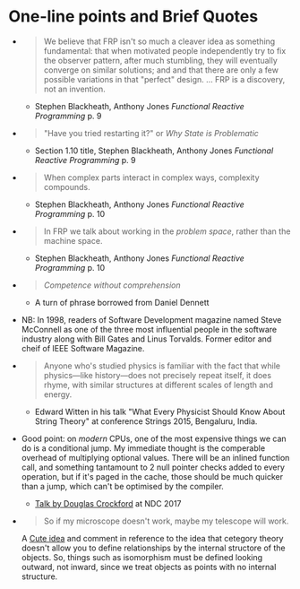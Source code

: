 # One-line points and Brief Quotes

* > We believe that FRP isn't so much a cleaver idea as something fundamental: that when motivated people independently try to fix the observer pattern, after much stumbling, they will eventually converge on similar solutions; and and that there are only a few possible variations in that "perfect" design. … FRP is a discovery, not an invention.

    - Stephen Blackheath, Anthony Jones *Functional Reactive Programming* p. 9


* > "Have you tried restarting it?" or *Why State is Problematic*

    - Section 1.10 title, Stephen Blackheath, Anthony Jones *Functional Reactive Programming* p. 9


* > When complex parts interact in complex ways, complexity compounds.

    - Stephen Blackheath, Anthony Jones *Functional Reactive Programming* p. 10


* > In FRP we talk about working in the *problem space*, rather than the machine space.

    - Stephen Blackheath, Anthony Jones *Functional Reactive Programming* p. 10


* > *Competence without comprehension*

    - A turn of phrase borrowed from Daniel Dennett


* NB: In 1998, readers of Software Development magazine named Steve McConnell as one of the three most influential people in the software industry along with Bill Gates and Linus Torvalds. Former editor and cheif of IEEE Software Magazine.


* > Anyone who's studied physics is familiar with the fact that while physics—like history—does not precisely repeat itself, it does rhyme, with similar structures at different scales of length and energy.
    - Edward Witten in his talk "What Every Physicist Should Know About String Theory" at conference Strings 2015, Bengaluru, India.

* Good point: on _modern_ CPUs, one of the most expensive things we can do is a conditional jump. My immediate thought is the comperable overhead of multiplying optional values. There will be an inlined function call, and something tantamount to 2 null pointer checks added to every operation, but if it's paged in the cache, those should be much quicker than a jump, which can't be optimised by the compiler.
    - [Talk by Douglas Crockford](https://youtu.be/99Zacm7SsWQ?t=44m42s) at NDC 2017
    

* > So if my microscope doesn't work, maybe my telescope will work.

  A [Cute idea](https://youtu.be/O2lZkr-aAqk?t=36m) and comment in reference to the idea that cetegory theory doesn't allow you to define relationships by the internal structore of the objects. So, things such as isomorphism must be defined looking outward, not inward, since we treat objects as points with no internal structure.
